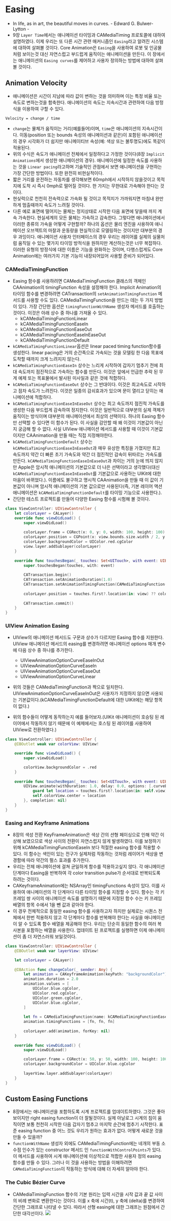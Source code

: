 # Easing
* In life, as in art, the beautiful moves in curves. - Edward G. Bulwer-Lytton -
* 9장 `Layer Time`에서는 애니메이션 타이밍과 CAMediaTiming 프로토콜에 대하여 설명하였다. 이제 우리는 또 다른 시간 관련 매커니즘인 `Easing`라고 알려진 시스템에 대하여 살펴볼 것이다. Core Animation은 `Easing`을 사용하여 로봇 및 인공물처럼 보이는것 대신 자연스럽고 부드럽게 움직이는 애니메이션을 만든다. 이 장에서는 애니메이션의 `Easing curves`를 제어하고 사용자 정의하는 방법에 대하여 살펴볼 것이다.

## Animation Velocity
* 애니메이션은 시간이 지남에 따라 값이 변하는 것을 의미하며 이는 특정 비율 또는 속도로 변하는것을 함축한다. 애니메이션의 속도는 지속시간과 관련하여 다음 방정식을 이용하여 구할 수 있다.
```
Velocity = change / time
```
* `change`는 물체가 움직이는 거리(예를들어)이며, `time`은 애니메이션의 지속시간이다. 이동(position 또는 bounds 속성의 애니메이션과 같은)이 포함된 애니메이션의 경우 시각화가 더 쉽지만 애니메이티브 속성(예: 색상 또는 불투명도)에도 똑같이 적용된다.
* 위의 수식은 속도가 애니메이션 전체에서 일정하다고 가정한 것이다(8장 `Implicit Animations`에서 생성한 애니메이션의 경우). 애니메이션에 일정한 속도를 사용하는 것을 `Linear pacing`라고하며 기술적인 관점에서 보면 애니메이션을 구현하는 가장 간단한 방법이다. 또한 완전히 비현실적이다.
* 짧은 거리를 운전하는 자동차를 생각해보면 60mph에서 시작하지 않을것이고 목적지에 도착 시 즉시 0mph로 떨어질 것이다. 한 가지는 무한대로 가속해야 한다는 것이다.
* 현싲럭으로 천천히 전속력으로 가속화 될 것이고 목적지가 가까워지면 마침내 완만하게 멈출때까지 속도가 느려질 것이다.
* 다른 예로 표면에 떨어지는 물체는 정지상태로 시작한 다음 표면에 닿을때 까지 계속 가속한다. 현실세계의 모든 물체는 가속하고 감속한다. 그렇다면 애니메이션에서 이러한 종류의 가속을 어떻게 구현할까? 하나의 옵션은 물리 엔진을 사용하여 애니메이션 오브젝트의 마찰과 운동량을 현실적으로 모델링하는 것이지만 대부분의 경우 과잉이다. 애니메이션 사용자 인터페이스의 경우 우리는 레이어를 실제의 실물처럼 움직일 수 있는 몇가지 타이밍 방적식을 원하지만 계산하는것은 너무 복잡하다. 이러한 유형의 방정식에 대한 이름은 기능을 완화하는 것이며, 다행스럽게도 Core Animation에는 여러가지 기본 기능이 내장되어있어 사용할 준비가 되어있다.

### CAMediaTimingFunction
* Easing 함수를 사용하려면 CAMediaTimingFunction 클래스의 객체인 CAAnimation의 timingFunction 속성을 설정해야 한다. Implicit Animation의 타이밍 함수를 변경하려면 CATransaction의 `setAnimationTimingFunction` 메서드를 사용할 수도 있다. CAMediaTimingFunction을 만드는 데는 두 가지 방법이 있다. 가장 간단한 옵션은 `timingFunctionWithName` 생성자 메서드를 호출하는 것이다. 이것은 아래 상수 중 하나를 가져올 수 있다.
  * kCAMediaTimingFunctionLinear
  * kCAMediaTimingFunctionEaseIn
  * kCAMediaTimingFunctionEaseOut
  * kCAMediaTimingFunctionEaseInEaseOut
  * kCAMediaTimingFunctionDefault
* `kCAMediaTimingFunctionLinear`옵션은 linear paced timing function함수를 생성한다. linear pacing은 거의 순간족으로 가속되는 것을 모델링 한 다음 목표에 도착할 때까지 크게 느려지지 않는다.
* `kCAMediaTimingFunctionEaseIn` 상수는 느리게 시작하여 갑자기 멈추기 전에 최대 속도까지 점진적으로 가속하는 함수를 만든다. 이것은 앞에서 언급한 추락 된 무게 예제 또는 목표물에서 발사된 미사일과 같은 것에 적합하다.
* `kCAMediaTimingFunctionEaseOut` 상수는 그 반대이다. 이것은 최고속도로 시작하고 점차 속도가 느려진다. 이것은 일종의 감쇠효과가 있으며 문이 열리고 닫히는 애니메이션에 적합하다.
* `kCAMediaTimingFunctionEaseInEaseOut` 상수는 최고 속도까지 점진적 가속도를 생성한 다음 부드럽게 감속하여 정지한다. 이것은 일반적으로 대부분의 실제 객체가 움직이는 방식이며 대부분의 애니메이션에서 최상의 선택이다. 하나의 Easing 함수만 선택할 수 있다면 이 함수가 된다. 이 사실을 감안할 때 왜 이것이 기본값이 아닌지 궁금해 할 수 없다. 사실 UIView 애니메이션 메서드를 사용할 때 이것이 기본값이지만 CAAnimation을 만들 때는 직접 지정해야한다.
* `kCAMediaTimingFunctionDefault` 상수는 `kCAMediaTimingFunctionEaseInEaseOut`과 매우 유상한 특징을 가졌지만 최고 속도까지 약간 더 빠른 초기 가속도와 약간 더 점진적인 감속이 뒤따르는 가속도를 만든다. `kCAMediaTimingFunctionEaseInEaseOut`과 차이는 거의 눈에 띄지 않지만 Apple은 암시적 애니메이션의 기본값으로 더 나은 선택이라고 생각했다(대신 `kCAMediaTimingFunctionEaseInEaseOut`를 기본값으로 사용하는 UIKit에 대한 마음이 바뀌었다.). 이름에도 불구하고 명시적 CAAnimation을 만들 때 이 값이 기본값이 아니며 암시적 애니메이션의 기본 값으로만 사용된다(즉, 기본 레이어 액션 애니메이션은 `kCAMediaTimingFunctionDefault`를 타이밍 기능으로 사용한다.).
* 간단한 테스트 프로젝트를 만들어 다양한 Easing 함수를 시험해 볼 것이다.
```Swift
class ViewController: UIViewController {
    let colorLayer = CALayer()
    override func viewDidLoad() {
        super.viewDidLoad()
        
        colorLayer.frame = CGRect(x: 0, y: 0, width: 100, height: 100)
        colorLayer.position = CGPoint(x: view.bounds.size.width / 2, y: view.bounds.size.width / 2)
        colorLayer.backgroundColor = UIColor.red.cgColor
        view.layer.addSublayer(colorLayer)
    }
    
    override func touchesBegan(_ touches: Set<UITouch>, with event: UIEvent?) {
        super.touchesBegan(touches, with: event)
        
        CATransaction.begin()
        CATransaction.setAnimationDuration(1.0)
        CATransaction.setAnimationTimingFunction(CAMediaTimingFunction(name: kCAMediaTimingFunctionEaseOut))
        
        colorLayer.position = touches.first?.location(in: view) ?? colorLayer.position
        
        CATransaction.commit()
    }
}
```

### UIView Animation Easing
* UIView의 애니메이션 메서드도 구문과 상수가 다르지만 Easing 함수를 지원한다. UIView 애니메이션 메서드의 easing를 변경하려면 애니메이션 options 매개 변수에 다음 상수 중 하나를 추가한다.
  * UIViewAnimationOptionCurveEaseInOut
  * UIViewAnimationOptionCurveEaseIn
  * UIViewAnimationOptionCurveEaseOut
  * UIViewAnimationOptionCurveLinear

* 위의 것들은 CAMediaTimingFunction과 짝으로 일치한다. UIViewAnimationOptionCurveEaseInOut은 사용자가 지정하지 않으면 사용되는 기본값이다.(kCAMediaTimingFunctionDefault에 대한 UIKit에는 해당 항목이 없다.)
* 위의 함수들이 어떻게 동작하는지 예를 들어보자.(UIKit 애니메이션이 호승팅 된 레이어에서 작동하지 않기 때문에 이 예제에서는 호스팅 된 레이어를 사용하여 UIView로 전환하였다.)
```Swift
class ViewController: UIViewController {
    @IBOutlet weak var colorView: UIView!

    override func viewDidLoad() {
        super.viewDidLoad()

        colorView.backgroundColor = .red
    }
    
    override func touchesBegan(_ touches: Set<UITouch>, with event: UIEvent?) {
        UIView.animate(withDuration: 1.0, delay: 0.0, options: [.curveEaseInOut], animations: {
            guard let location = touches.first?.location(in: self.view) else { return }
            self.colorView.center = location
        }, completion: nil)
    }
}
```

### Easing and Keyframe Animations
* 8장의 색성 전환 KeyFrameAnimation은 색상 간의 션형 페이싱으로 인해 약간 이상해 보였으므로 색상 사이의 전환이 자연스럽지 않게 발생하였다. 이를 보정하기 위해 kCAMediaTimingFunctionEaseIn 보다 적절한 easing 함수를 적용할 수 있다. 이 함수는 색인이 있는 전구가 실제처럼 작동하는 것처럼 레이어가 색상을 변경함에 따라 약간의 펄스 효과를 추가한다.
* 우리는 전체 애니메이션에 걸쳐 균일하게 함수를 적용하고싶지 않다. 각 애니메이션 단계마다 Easing을 반복하여 각 color transition pulse가 순서대로 반복되도록 하려는 것이다.
* CAKeyframeAnimation에는 NSArray인 timingFunctions 속성이 있다. 이를 사용하여 애니메이션의 각 단계마다 다른 타이밍 함수를 지정할 수 있다. 함수는 각 키 프레임 쌍 사이의 애니메이션 속도를 설명하기 때문에 지정된 함수 수는 키 프레임 배열의 항목 수에서 1을 뺀 값과 같아야 한다.
* 이 경우 전체적으로 동일한 easing 함수를 사용하고자 하지만 실제로는 시퀀스 전체에서 한번 적용하지 않고 각 단계마다 함수를 반복해야 한다는 사실을 애니메이션이 알 수 있도록 함수 배열을 제공해야 한다. 우리는 단순히 동일한 함수의 여러 복사본을 포함하는 배열을 사용한다. 업데이트 된 프로젝트를 실행하면 이제 애니메이션이 좀 더 자연스러워 보일것이다.
```Swift
class ViewController: UIViewController {
    @IBOutlet weak var layerView: UIView!

    let colorLayer = CALayer()
    
    @IBAction func changeColor(_ sender: Any) {
        let animation = CAKeyframeAnimation(keyPath: "backgroundColor")
        animation.duration = 2.0
        animation.values = [
            UIColor.blue.cgColor,
            UIColor.red.cgColor,
            UIColor.green.cgColor,
            UIColor.blue.cgColor,
        ]
        
        let fn = CAMediaTimingFunction(name: kCAMediaTimingFunctionEaseIn)
        animation.timingFunctions = [fn, fn, fn]
        
        colorLayer.add(animation, forKey: nil)
    }
    
    override func viewDidLoad() {
        super.viewDidLoad()

        colorLayer.frame = CGRect(x: 50, y: 50, width: 100, height: 100)
        colorLayer.backgroundColor = UIColor.blue.cgColor
        
        layerView.layer.addSublayer(colorLayer)
    }
}
```

## Custom Easing Functions
* 8장에서는 애니메이션을 포함하도록 시계 프로젝트를 업데이트하였다. 그것은 좋아 보이지만 right easing function이 더 잘될것이다. 실제 아날로그 시계의 침이 움직이면 보통 천천히 시작한 다음 갑자기 멈추고 마지막 순간에 멈추기 시작한다. 표준 easing function 중 어느 것도 우리가 원하는 효과가 없다. 어떻게 새로운 것을 만들 수 있을까?
* `functionWithName` 생성자 외에도 CAMediaTimingFunction에는 네개의 부동 소수점 인수가 있는 constructor 메서드 인 `functionWithControlPoints`가 있다. 이 메서드를 사용하여 시계 애니메이션에 이상적으로 적합한 사용자 정의 easing 함수를 만들 수 있다. 그러나 이 것을 사용하는 방법을 이해하려면 `CAMediaTimingFunction`이 작동하는 방식에 대해 더 자세히 알아야 한다.

### The Cubic Bézier Curve
* CAMediaTimingFunction 함수의 기본 원리는 입력 시간을 시작 값과 끝 값 사이의 비례 변화로 변환한다는 것이다. 이를 x 축에 시간(t), y 축에 (delta)를 변경하여 간단한 그래프로 나타낼 수 있다. 따라서 선형 easing에 대한 그래프는 원점에서 간단한 대각선이다.
![](Resource/10_1.png)